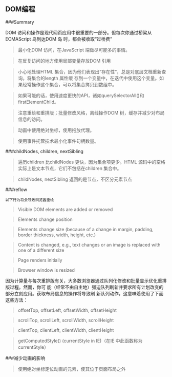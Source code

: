 ## DOM编程

###Summary

<p>DOM 访问和操作是现代网页应用中很重要的一部分。但每次你通过桥梁从ECMAScript 岛到达DOM 岛
时，都会被收取“过桥费”</p>

>最小化DOM 访问，在JavaScript 端做尽可能多的事情。

>在反复访问的地方使用局部变量存放DOM 引用

>小心地处理HTML 集合，因为他们表现出“存在性”，总是对底层文档重新查询。将集合的length 属性缓
 存到一个变量中，在迭代中使用这个变量。如果经常操作这个集合，可以将集合拷贝到数组中。
 
>如果可能的话，使用速度更快的API，诸如querySelectorAll()和firstElementChild。
 
>注意重绘和重排版；批量修改风格，离线操作DOM 树，缓存并减少对布局信息的访问。
 
>动画中使用绝对坐标，使用拖放代理。
 
>使用事件托管技术最小化事件句柄数量。



###childNodes, children, nextSibling
>遍历children 比childNodes 更快，因为集合项更少。HTML 源码中的空格实际上是文本节点，它们不包括在children 集合中。

>childNodes, nextSibling 返回的是节点，不区分元素节点

###reflow 

<p> <small> 以下行为将会导致浏览器重绘 </small> </p>

>Visible DOM elements are added or removed

>Elements change position

>Elements change size (because of a change in margin, padding, border thickness, width, height, etc.)

>Content is changed, e.g., text changes or an image is replaced with one of a different size

>Page renders initially

>Browser window is resized

<p>因为计算量与每次重排版有关，大多数浏览器通过队列化修改和批量显示优化重排版过程。然而，你可
能（经常不由自主地）强迫队列刷新并要求所有计划改变的部分立刻应用。获取布局信息的操作将导致刷
新队列动作，这意味着使用了下面这些方法：</p>

>offsetTop, offsetLeft, offsetWidth, offsetHeight

>scrollTop, scrollLeft, scrollWidth, scrollHeight

>clientTop, clientLeft, clientWidth, clientHeight

>getComputedStyle() (currentStyle in IE)（在IE 中此函数称为currentStyle）

###减少动画的影响
>使用绝对坐标定位动画的元素，使其位于页面布局之外


